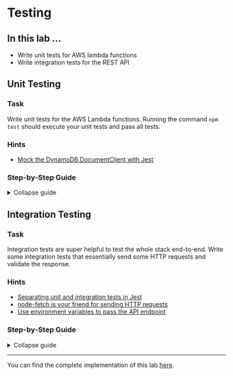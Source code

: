 # Testing

## In this lab …

- Write unit tests for AWS lambda functions
- Write integration tests for the REST API

## Unit Testing

### Task

Write unit tests for the AWS Lambda functions. Running the command `npm test` should execute your unit tests and pass all tests.

### Hints

- [Mock the DynamoDB DocumentClient with Jest](https://stackoverflow.com/a/60478596)

### Step-by-Step Guide

<details>
<summary>Collapse guide</summary>

1. Delete the test file created by AWS CDK:
   ```bash
   rm ./test/notes-api.test.ts
   ```
1. Create a new folder:
   ```bash
   mkdir ./test/src
   ```
1. Create a new file:

   ```bash
   touch ./test/src/listNotes.test.ts
   ```

1. Add the following code to the test file:

   ```typescript
   const scanSpy = jest.fn();
   jest.mock("aws-sdk", () => ({
     DynamoDB: {
       DocumentClient: jest.fn(() => ({
         scan: scanSpy,
       })),
     },
   }));

   import { handler } from "../../src/listNotes";

   beforeAll(() => {
     process.env.TABLE_NAME = "foo";
   });

   afterEach(() => {
     jest.resetAllMocks();
   });

   it("should return notes", async () => {
     const item = {
       id: "2021-04-12T18:55:06.295Z",
       title: "Hello World",
       content: "Minim nulla dolore nostrud dolor aliquip minim.",
     };

     scanSpy.mockImplementation(() => ({
       promise() {
         return Promise.resolve({ Items: [item] });
       },
     }));

     const response = await handler();

     expect(response).toEqual({
       statusCode: 200,
       body: JSON.stringify([item]),
     });
   });
   ```

1. Create a new file:

   ```bash
   touch test/src/putNotes.test.ts
   ```

1. Add the following code to the test file:

   ```typescript
   const putSpy = jest.fn();
   jest.mock("aws-sdk", () => ({
     DynamoDB: {
       DocumentClient: jest.fn(() => ({
         put: putSpy,
       })),
     },
   }));

   import { APIGatewayProxyEvent } from "aws-lambda";
   import { handler } from "../../src/putNote";

   beforeAll(() => {
     process.env.TABLE_NAME = "foo";
   });

   afterEach(() => {
     jest.resetAllMocks();
   });

   describe("valid request", () => {
     it("should return status code 201", async () => {
       const requestBody = {
         title: "Hello World",
         content: "Minim nulla dolore nostrud dolor aliquip minim.",
       };

       putSpy.mockImplementation(() => ({
         promise() {
           return Promise.resolve();
         },
       }));

       const event = {
         body: JSON.stringify(requestBody),
       } as APIGatewayProxyEvent;
       const response = await handler(event);

       expect(response).toEqual({
         statusCode: 201,
       });
     });
   });

   describe("invalid request body", () => {
     it("should return status code 400", async () => {
       const response = await handler({} as APIGatewayProxyEvent);

       expect(response).toEqual({
         statusCode: 400,
       });
     });
   });
   ```

1. Run the tests:
   ```bash
   npm test
   ```

</details>

## Integration Testing

### Task

Integration tests are super helpful to test the whole stack end-to-end. Write some integration tests that essentially send some HTTP requests and validate the response.

### Hints

- [Separating unit and integration tests in Jest](https://medium.com/coding-stones/separating-unit-and-integration-tests-in-jest-f6dd301f399c)
- [node-fetch is your friend for sending HTTP requests](https://www.npmjs.com/package/node-fetch)
- [Use environment variables to pass the API endpoint](https://www.twilio.com/blog/working-with-environment-variables-in-node-js-html)

### Step-by-Step Guide

<details>
<summary>Collapse guide</summary>

1. Install dependencies:
   ```bash
   npm install node-fetch @types/node-fetch --save-dev
   ```
1. Create a new folder:
   ```
   mkdir ./integration
   ```
1. Create a new file:
   ```
   touch ./integration/api.test.ts
   ```
1. Add the following code to the file:

   ```typescript
   import fetch from "node-fetch";

   const endpoint = process.env.ENDPOINT;

   test("create a note", async () => {
     const response = await fetch(`${endpoint}/notes`, {
       method: "POST",
       body: JSON.stringify({
         title: "Hello World",
         content: "Ex nisi do ad sint enim.",
       }),
     });

     expect(response.status).toEqual(201);
   });

   test("list notes", async () => {
     const response = await fetch(`${endpoint}/notes`);

     expect(response.status).toEqual(200);
   });
   ```

1. Create a new file:
   ```bash
   touch jest.integration.config.js
   ```
1. Add the following code to the file:

   ```typescript
   module.exports = {
     roots: ["<rootDir>/integration"],
     testMatch: ["**/*.test.ts"],
     transform: {
       "^.+\\.tsx?$": "ts-jest",
     },
   };
   ```

1. Add this line to `.gitignore`:
   ```
   !jest.integration.config.js
   ```
1. Add a new script for integration tests to the `package.json`:
   ```json
   "scripts": {
       "build": "tsc",
       "watch": "tsc -w",
       "test": "jest",
       "cdk": "cdk",
       "integration": "jest -c jest.integration.config.js"
   },
   ```
1. Run the integration tests:
   ```bash
   ENDPOINT=https://XXXXXX.execute-api.eu-central-1.amazonaws.com npm run integration
   ```

</details>

---

You can find the complete implementation of this lab [here](https://github.com/superluminar-io/serverless-workshop/tree/main/lab2).
